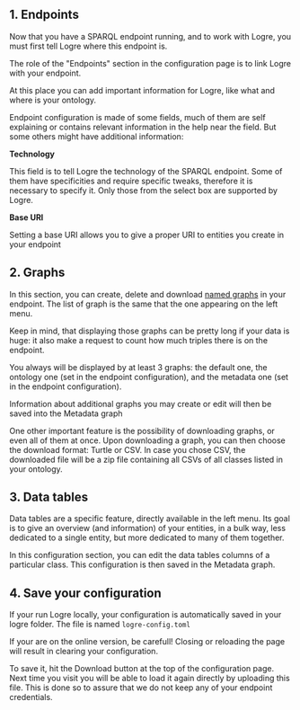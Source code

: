 
## 1. Endpoints

Now that you have a SPARQL endpoint running, and to work with Logre, you must first tell Logre where this endpoint is.

The role of the "Endpoints" section in the configuration page is to link Logre with your endpoint.

At this place you can add important information for Logre, like what and where is your ontology.

Endpoint configuration is made of some fields, much of them are self explaining or contains relevant information in the help near the field. But some others might have additional information:

**Technology**

This field is to tell Logre the technology of the SPARQL endpoint. Some of them have specificities and require specific tweaks, therefore it is necessary to specify it. Only those from the select box are supported by Logre.

**Base URI** 

Setting a base URI allows you to give a proper URI to entities you create in your endpoint






## 2. Graphs

In this section, you can create, delete and download [named graphs](https://en.wikipedia.org/wiki/Named_graph) in your endpoint. The list of graph is the same that the one appearing on the left menu.

Keep in mind, that displaying those graphs can be pretty long if your data is huge: it also make a request to count how much triples there is on the endpoint.

You always will be displayed by at least 3 graphs: the default one, the ontology one (set in the endpoint configuration), and the metadata one (set in the endpoint configuration).

Information about additional graphs you may create or edit will then be saved into the Metadata graph

One other important feature is the possibility of downloading graphs, or even all of them at once. Upon downloading a graph, you can then choose the download format: Turtle or CSV.
In case you chose CSV, the downloaded file will be a zip file containing all CSVs of all classes listed in your ontology. 


## 3. Data tables

Data tables are a specific feature, directly available in the left menu. Its goal is to give an overview (and information) of your entities, in a bulk way, less dedicated to a single entity, but more dedicated to many of them together.

In this configuration section, you can edit the data tables columns of a particular class. This configuration is then saved in the Metadata graph.


## 4. Save your configuration

If your run Logre locally, your configuration is automatically saved in your logre folder. The file is named `logre-config.toml`

If your are on the online version, be carefull! Closing or reloading the page will result in clearing your configuration. 

To save it, hit the Download button at the top of the configuration page. Next time you visit you will be able to load it again directly by uploading this file. This is done so to assure that we do not keep any of your endpoint credentials.